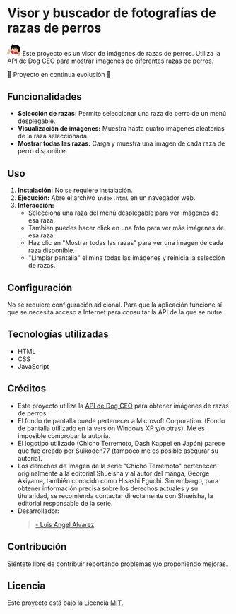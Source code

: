 # Visor y buscador de fotografías de razas de perros

<img src="./img/Chicho.png" style="width:30px; heigth: 30px"/> Este proyecto es un visor de imágenes de razas de perros. Utiliza la API de Dog CEO para mostrar imágenes de diferentes razas de perros.

🚧 Proyecto en continua evolución 🚧

## Funcionalidades

- **Selección de razas:** Permite seleccionar una raza de perro de un menú desplegable.
- **Visualización de imágenes:** Muestra hasta cuatro imágenes aleatorias de la raza seleccionada.
- **Mostrar todas las razas:** Carga y muestra una imagen de cada raza de perro disponible.

## Uso

1. **Instalación:** No se requiere instalación.
2. **Ejecución:** Abre el archivo `index.html` en un navegador web.
3. **Interacción:**
    - Selecciona una raza del menú desplegable para ver imágenes de esa raza.
    - Tambien puedes hacer click en una foto para ver más imágenes de esa raza.
    - Haz clic en "Mostrar todas las razas" para ver una imagen de cada raza disponible.
    - "Limpiar pantalla" elimina todas las imágenes y reinicia la selección de razas.

## Configuración

No se requiere configuración adicional.
Para que la aplicación funcione sí que se necesita acceso a Internet para consultar la API de la que se nutre.

## Tecnologías utilizadas

- HTML
- CSS
- JavaScript

## Créditos

* Este proyecto utiliza la [API de Dog CEO](https://dog.ceo/dog-api/) para obtener imágenes de razas de perros.
* El fondo de pantalla puede pertenecer a Microsoft Corporation. (Fondo de pantalla utilizado en la versión Windows XP y/o otras). Me es imposible comprobar la autoría.
* El logotipo utilizado (Chicho Terremoto, Dash Kappei en Japón) parece que fue creado por Suikoden77 (tampoco me es posible asegurar su autoría).
* Los derechos de imagen de la serie "Chicho Terremoto" pertenecen originalmente a la editorial Shueisha y al autor del manga, George Akiyama, también conocido como Hisashi Eguchi. Sin embargo, para obtener información precisa sobre los derechos actuales y su titularidad, se recomienda contactar directamente con Shueisha, la editorial responsable de la serie.
* Desarrollador:
   > <a href="https://www.linkedin.com/in/luis-angel-alvarez/">- Luis Angel Alvarez</a>

## Contribución

Siéntete libre de contribuir reportando problemas y/o proponiendo mejoras.

## Licencia

Este proyecto está bajo la Licencia [MIT](LICENSE).
